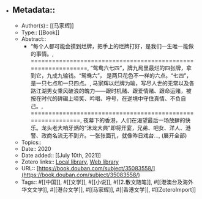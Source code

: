 - ## Metadata::
    - Author(s):: [[马家辉]]
    - Type:: [[Book]]
    - Abstract::
        - “每个人都可能会摸到烂牌，把手上的烂牌打好，是我们一生唯一能做的事情。, ==============================================================, “鸳鸯六七四”，牌九局里最烂的四张牌，拿到它，九成九输钱。“鸳鸯六”， 是两只花色不一样的六点。“七四”，是一只七点和一只四点。, 马家辉以烂牌为喻，写尽人世的无常以及各路江湖男女乘风破浪的魄力——跟时机赌、跟爱情赌、跟命运赌，被按在时代的碑碣上啼笑、吟唱、呼号，在逆境中守住真情、不负自己。, ============================================================, 夜幕下的香港，人们在渴望最后一场放肆的快乐。龙头老大哨牙炳的“沐龙大典”即将开宴，兄弟、吧女、洋人、港警、政商名流无不到齐。一张张面孔，就像昨日戏台..., (展开全部)
    - Topics:: 
    - Date:: 2020
    - Date added:: [[July 10th, 2021]]
    - Zotero links:: [Local library](zotero://select/library/items/AECX2S7N), [Web library](https://www.zotero.org/users/7147715/items/AECX2S7N)
    - URL:: [https://book.douban.com/subject/35083558/](https://book.douban.com/subject/35083558/)
    - Tags:: #[[中国]], #[[文学]], #[[小说]], #[[2.散文随笔]], #[[港澳台及海外华文文学]], #[[港台文学]], #[[马家辉]], #[[香港文学]], #[[ZoteroImport]]
